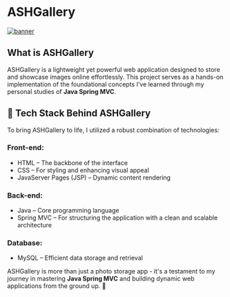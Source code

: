 # ASHGallery
<a href="#">
    <img src="#" alt="banner">
</a>

## What is ASHGallery
ASHGallery is a lightweight yet powerful web application designed to store and showcase images online effortlessly. This project serves as a hands-on implementation of the foundational concepts I’ve learned through my personal studies of **Java Spring MVC**.

## 🚀 Tech Stack Behind ASHGallery
To bring ASHGallery to life, I utilized a robust combination of technologies:

### Front-end:
- HTML – The backbone of the interface
- CSS – For styling and enhancing visual appeal
- JavaServer Pages (JSP) – Dynamic content rendering

### Back-end:
- Java – Core programming language
- Spring MVC – For structuring the application with a clean and scalable architecture

### Database:
- MySQL – Efficient data storage and retrieval

ASHGallery is more than just a photo storage app - it's a testament to my journey in mastering **Java Spring MVC** and building dynamic web applications from the ground up. 🚀